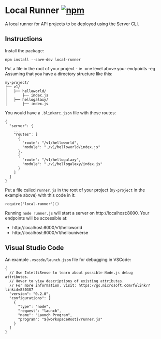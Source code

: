 # Local Runner [![npm](https://img.shields.io/npm/v/local-runner.svg?maxAge=2592000)](https://www.npmjs.com/package/local-runner)

A local runner for API projects to be deployed using the Server CLI.

## Instructions

Install the package:

```
npm install --save-dev local-runner
```

Put a file in the root of your project - ie. one level above your endpoints -eg. Assuming that you have a directory structure like this:

```
my-project/
├── v1/
│   ├── helloworld/
│       ├── index.js
│   ├── hellogalaxy/
│       ├── index.js
```

You would have a `.blinkmrc.json` file with these routes:

```
{
  "server": {
    ...
    "routes": [
      {
        "route": "/v1/helloworld",
        "module": "./v1/helloworld/index.js"
      },
      {
        "route": "/v1/hellogalaxy",
        "module": "./v1/hellogalaxy/index.js"
      }
    ]
  }
}
```

Put a file called `runner.js` in the root of your project (`my-project` in the example above) with this code in it:

```
require('local-runner')()
```

Running `node runner.js` will start a server on http://localhost:8000. Your endpoints will be accessible at:

- http://localhost:8000/v1/helloworld
- http://localhost:8000/v1/hellouniverse

## Visual Studio Code

An example `.vscode/launch.json` file for debugging in VSCode:

```
{
  // Use IntelliSense to learn about possible Node.js debug attributes.
  // Hover to view descriptions of existing attributes.
  // For more information, visit: https://go.microsoft.com/fwlink/?linkid=830387
  "version": "0.2.0",
  "configurations": [
    {
      "type": "node",
      "request": "launch",
      "name": "Launch Program",
      "program": "${workspaceRoot}/runner.js"
    }
  ]
}
```